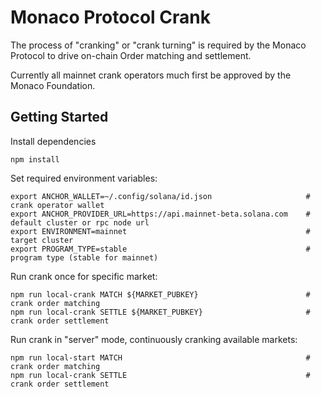 # Monaco Protocol Crank

The process of "cranking" or "crank turning" is required by the Monaco Protocol to drive on-chain Order matching and settlement.

Currently all mainnet crank operators much first be approved by the Monaco Foundation.


## Getting Started

Install dependencies
```shell
npm install
```

Set required environment variables:
```shell
export ANCHOR_WALLET=~/.config/solana/id.json                     # crank operator wallet
export ANCHOR_PROVIDER_URL=https://api.mainnet-beta.solana.com    # default cluster or rpc node url
export ENVIRONMENT=mainnet                                        # target cluster
export PROGRAM_TYPE=stable                                        # program type (stable for mainnet)
```

Run crank once for specific market:
```shell
npm run local-crank MATCH ${MARKET_PUBKEY}                        # crank order matching
npm run local-crank SETTLE ${MARKET_PUBKEY}                       # crank order settlement
```

Run crank in "server" mode, continuously cranking available markets:
```shell
npm run local-start MATCH                                         # crank order matching
npm run local-crank SETTLE                                        # crank order settlement
```